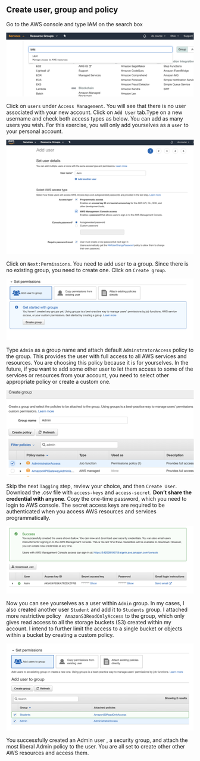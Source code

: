 ## Create user, group and policy


Go to the AWS console and type IAM on the search box 

![](../files/search-iam.png) 


Click on `users` under `Access Management`. You will see that there is no user associated with your new account. Click on `Add User` tab.Type on a new username and check both access types as below. You can add as many users you wish. For this exercise, you will only add yourselves as a `user` to your personal account. 

![](../files/add-user.png) 


 

Click on `Next:Permissions`. You need to add user to a group. Since there is no existing group, you need to create one. Click on `Create group`. 

![](../files/create-group.png) 


Type `Admin` as a group name and attach default `AdminstratorAccess` policy to the group. This provides the user with full access to all AWS services and resources. You are choosing this policy because it is for yourselves. In the future, if you want to add some other user to let them access to some of the services or resources from your account, you need to select other appropriate policy or create a custom one. 

![](../files/admin.png) 

 
Skip the next `Tagging` step, review your choice, and then `Create User`.  Download the .csv file with `access-keys` and `access-secret`. **Don’t share the credential with anyone**. Copy the one-time password, which you need to login to AWS console. The secret access keys are required to be authenticated when you access AWS resources and services programmatically.  


![](../files/access-key.png) 


Now you can see yourselves as a user within `Admin` group. In my cases, I also created another user `Student` and add it to `Students` group. I attached more restrictive  policy ` AmazonS3ReadOnlyAccess` to the group, which only gives read access to all the storage buckets (S3) created within my account. I intend to further limit the access to a single bucket or objects within a bucket by creating a custom policy.  


![](../files/group-policies.png) 

 
You successfully created an Admin user , a security group, and attach the most liberal Admin policy to the user. You are all set to create other other AWS resources and access them. 
